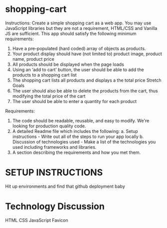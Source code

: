 # shopping-cart


Instructions:
Create a simple shopping cart as a web app. You may use JavaScript
libraries but they are not a requirement, HTML/CSS and Vanilla JS are
sufficient.
This app should satisfy the following minimum requirements:
1. Have a pre-populated (hard coded) array of objects as products.
2. Your product display should have (not limited to) product image,
product name, product price
3. All products should be displayed when the page loads
4. Using an ‘add to cart’ button, the user should be able to add the
products to a shopping cart list
5. The shopping cart lists all products and displays a the total price
Stretch Goals
6. The user should also be able to delete the products from the cart, thus
modifying the total price of the cart
7. The user should be able to enter a quantity for each product

Requirements:
1. The code should be readable, reusable, and easy to modify. We're
looking for production quality code.
2. A detailed Readme file which includes the following:
a. Setup instructions - Write out all of the steps to run your app
locally
b. Discussion of technologies used - Make a list of the
technologies you used including frameworks and libraries.
3. A section describing the requirements and how you met them.


# SETUP INSTRUCTIONS

Hit up environments and find that github deployment baby

# Technology Discussion

HTML
CSS
JavaScript
Favicon
